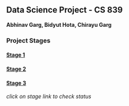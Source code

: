 ## Data Science Project - CS 839  
**Abhinav Garg, Bidyut Hota, Chirayu Garg**

### Project Stages
#### [Stage 1](stage1/README.md)
#### [Stage 2](stage2/README.md)
#### [Stage 3](stage3/README.md)



*click on stage link to check status*
